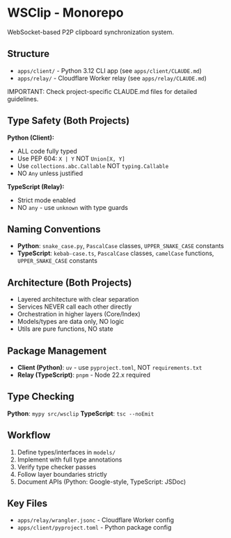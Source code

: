 # WSClip - Monorepo

WebSocket-based P2P clipboard synchronization system.

## Structure

- `apps/client/` - Python 3.12 CLI app (see `apps/client/CLAUDE.md`)
- `apps/relay/` - Cloudflare Worker relay (see `apps/relay/CLAUDE.md`)

IMPORTANT: Check project-specific CLAUDE.md files for detailed guidelines.

## Type Safety (Both Projects)

**Python (Client):**

- ALL code fully typed
- Use PEP 604: `X | Y` NOT `Union[X, Y]`
- Use `collections.abc.Callable` NOT `typing.Callable`
- NO `Any` unless justified

**TypeScript (Relay):**

- Strict mode enabled
- NO `any` - use `unknown` with type guards

## Naming Conventions

- **Python**: `snake_case.py`, `PascalCase` classes, `UPPER_SNAKE_CASE` constants
- **TypeScript**: `kebab-case.ts`, `PascalCase` classes, `camelCase` functions, `UPPER_SNAKE_CASE` constants

## Architecture (Both Projects)

- Layered architecture with clear separation
- Services NEVER call each other directly
- Orchestration in higher layers (Core/Index)
- Models/types are data only, NO logic
- Utils are pure functions, NO state

## Package Management

- **Client (Python)**: `uv` - use `pyproject.toml`, NOT `requirements.txt`
- **Relay (TypeScript)**: `pnpm` - Node 22.x required

## Type Checking

**Python**: `mypy src/wsclip`
**TypeScript**: `tsc --noEmit`

## Workflow

1. Define types/interfaces in `models/`
2. Implement with full type annotations
3. Verify type checker passes
4. Follow layer boundaries strictly
5. Document APIs (Python: Google-style, TypeScript: JSDoc)

## Key Files

- `apps/relay/wrangler.jsonc` - Cloudflare Worker config
- `apps/client/pyproject.toml` - Python package config
